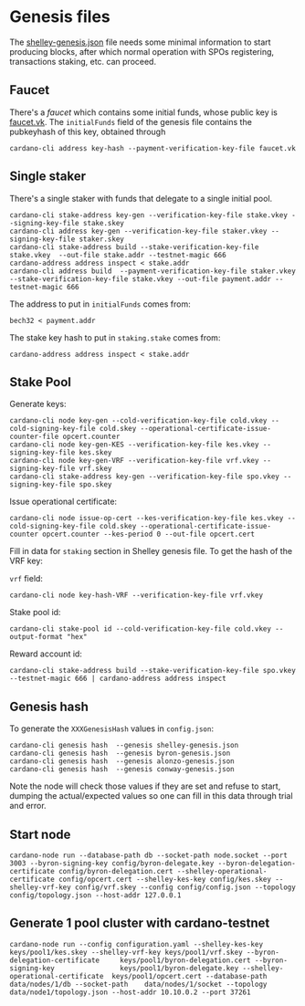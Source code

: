 # Genesis files

The [shelley-genesis.json](shelley-genesis.json) file needs some minimal information to start producing blocks, after which normal operation with SPOs registering, transactions staking, etc. can proceed.

## Faucet

There's a _faucet_ which contains some initial funds, whose public key is [faucet.vk](faucet.vk).
The `initialFunds` field of the genesis file contains the pubkeyhash of this key, obtained through

```
cardano-cli address key-hash --payment-verification-key-file faucet.vk
```

## Single staker

There's a single staker with funds that delegate to a single initial pool.

```
cardano-cli stake-address key-gen --verification-key-file stake.vkey --signing-key-file stake.skey
cardano-cli address key-gen --verification-key-file staker.vkey --signing-key-file staker.skey
cardano-cli stake-address build --stake-verification-key-file stake.vkey  --out-file stake.addr --testnet-magic 666
cardano-address address inspect < stake.addr
cardano-cli address build  --payment-verification-key-file staker.vkey --stake-verification-key-file stake.vkey --out-file payment.addr --testnet-magic 666
```

The address to put in `initialFunds` comes from:

```
bech32 < payment.addr
```

The stake key hash to put in `staking.stake` comes from:

```
cardano-address address inspect < stake.addr
```

## Stake Pool


Generate keys:

```
cardano-cli node key-gen --cold-verification-key-file cold.vkey --cold-signing-key-file cold.skey --operational-certificate-issue-counter-file opcert.counter
cardano-cli node key-gen-KES --verification-key-file kes.vkey --signing-key-file kes.skey
cardano-cli node key-gen-VRF --verification-key-file vrf.vkey --signing-key-file vrf.skey
cardano-cli stake-address key-gen --verification-key-file spo.vkey --signing-key-file spo.skey
```

Issue operational certificate:

```
cardano-cli node issue-op-cert --kes-verification-key-file kes.vkey --cold-signing-key-file cold.skey --operational-certificate-issue-counter opcert.counter --kes-period 0 --out-file opcert.cert
```

Fill in data for `staking` section in Shelley genesis file. To get the hash of the VRF key:

`vrf` field:

```
cardano-cli node key-hash-VRF --verification-key-file vrf.vkey
```

Stake pool id:

```
cardano-cli stake-pool id --cold-verification-key-file cold.vkey --output-format "hex"
```

Reward account id:

```
cardano-cli stake-address build --stake-verification-key-file spo.vkey  --testnet-magic 666 | cardano-address address inspect
```

## Genesis hash

To generate the `XXXGenesisHash` values in `config.json`:

```
cardano-cli genesis hash  --genesis shelley-genesis.json
cardano-cli genesis hash  --genesis byron-genesis.json
cardano-cli genesis hash  --genesis alonzo-genesis.json
cardano-cli genesis hash  --genesis conway-genesis.json
```

Note the node will check those values if they are set and refuse to start, dumping the actual/expected values so one can fill in this data through trial and error.

## Start node

```
cardano-node run --database-path db --socket-path node.socket --port 3003 --byron-signing-key config/byron-delegate.key --byron-delegation-certificate config/byron-delegation.cert --shelley-operational-certificate config/opcert.cert --shelley-kes-key config/kes.skey --shelley-vrf-key config/vrf.skey --config config/config.json --topology config/topology.json --host-addr 127.0.0.1
```

## Generate 1 pool cluster with cardano-testnet

```
cardano-node run --config configuration.yaml --shelley-kes-key keys/pool1/kes.skey --shelley-vrf-key keys/pool1/vrf.skey --byron-delegation-certificate     keys/pool1/byron-delegation.cert --byron-signing-key                keys/pool1/byron-delegate.key --shelley-operational-certificate  keys/pool1/opcert.cert --database-path  data/nodes/1/db --socket-path    data/nodes/1/socket --topology   data/node1/topology.json --host-addr 10.10.0.2 --port 37261
```
